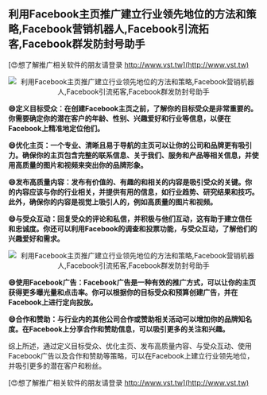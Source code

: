 ## **利用Facebook主页推广建立行业领先地位的方法和策略,Facebook营销机器人,Facebook引流拓客,Facebook群发防封号助手**

[😍想了解推广相关软件的朋友请登录 http://www.vst.tw](http://www.vst.tw)

 <center><img src="https://vst.tw/MP4/tuiguang/png/0.png" alt="利用Facebook主页推广建立行业领先地位的方法和策略,Facebook营销机器人,Facebook引流拓客,Facebook群发防封号助手"></center>

**😄定义目标受众：在创建Facebook主页之前，了解你的目标受众是非常重要的。你需要确定你的潜在客户的年龄、性别、兴趣爱好和行业等信息，以便在Facebook上精准地定位他们。**

**😄优化主页：一个专业、清晰且易于导航的主页可以让你的公司和品牌更有吸引力。确保你的主页包含完整的联系信息、关于我们、服务和产品等相关信息，并使用高质量的图片和视频来突出你的品牌形象。**

**😄发布高质量内容：发布有价值的、有趣的和相关的内容是吸引受众的关键。你的内容应该与你的行业相关，并提供有用的信息，如行业趋势、研究结果和技巧。此外，确保你的内容是视觉上吸引人的，例如高质量的图片和视频。**

**😄与受众互动：回复受众的评论和私信，并积极与他们互动，这有助于建立信任和忠诚度。你还可以利用Facebook的调查和投票功能，与受众互动，了解他们的兴趣爱好和需求。**

 <center><img src="https://vst.tw/MP4/tuiguang/png/5.png" alt="利用Facebook主页推广建立行业领先地位的方法和策略,Facebook营销机器人,Facebook引流拓客,Facebook群发防封号助手"></center>

**😄使用Facebook广告：Facebook广告是一种有效的推广方式，可以让你的主页获得更多曝光量和点击率。你可以根据你的目标受众和预算创建广告，并在Facebook上进行定向投放。**

**😄合作和赞助：与行业内的其他公司合作或赞助相关活动可以增加你的品牌知名度。在Facebook上分享合作和赞助信息，可以吸引更多的关注和兴趣。**

综上所述，通过定义目标受众、优化主页、发布高质量内容、与受众互动、使用Facebook广告以及合作和赞助等策略，可以在Facebook上建立行业领先地位，并吸引更多的潜在客户和粉丝。

[😍想了解推广相关软件的朋友请登录 http://www.vst.tw](http://www.vst.tw)



